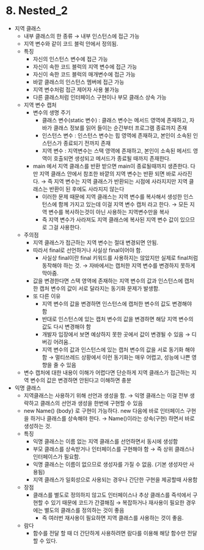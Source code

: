# 8. Nested_2

- 지역 클래스
    - 내부 클래스의 한 종류 → 내부 인스턴스에 접근 가능
    - 지역 변수와 같이 코드 블럭 안에서 정의됨.
    - 특징
        - 자신의 인스턴스 변수에 접근 가능
        - 자신이 속한 코드 블럭의 지역 변수에 접근 가능
        - 자신이 속한 코드 블럭의 매개변수에 접근 가능
        - 바깥 클래스의 인스턴스 멤버에 접근 가능
        - 지역 변수처럼 접근 제어자 사용 불가능
        - 다른 클래스처럼 인터페이스 구현이나 부모 클래스 상속 가능
    - 지역 변수 캡처
        - 변수의 생명 주기
            - 클래스 변수(static 변수) : 클래스 변수는 메서드 영역에 존재하고, 자바가 클래스 정보를 읽어 들이는 순간부터 프로그램 종료까지 존재
            - 인스턴스 변수 : 인스턴스 변수는 힙 영역에 존재하고, 본인이 소속된 인스턴스가 종료되기 전까지 존재
            - 지역 변수 : 지역변수는 스택 영역에 존재하고, 본인이 소속된 메서드 영역이 호출되면 생성되고 메서드가 종료될 때까지 존재한다.
        - main 에서 지역 클래스를 반환 받으면 main이 종료될때까지 생존한다. 다만 지역 클래스 안에서 참조한 바깥의 지역 변수는 반환 되면 바로 사라진다. → 즉 지역 변수는 지역 클래스가 반환되는 시점에 사라지지만 지역 클래스는 반환이 된 후에도 사라지지 않는다
            - 이러한 문제 때문에 지역 클래스는 지역 변수를 복사해서 생성한 인스턴스에 함께 가지고 있는데 이걸 지역 변수 캡처 라고 한다. → 모든 지역 변수를 복사하는것이 아닌 사용하는 지역변수만을 복사
            - 즉 지역 변수가 사라져도 지역 클래스에 복사된 지역 변수 값이 있으므로 그걸 사용한다.
    - 주의점
        - 지역 클래스가 접근하는 지역 변수는 절대 변경되면 안됨.
        - 따라서 final로 선언하거나 사실상 final이어야 함.
            - 사실상 final이란 final 키워드를 사용하지는 않았지만 실제로 final처럼 동작해야 하는 것. → 자바에서는 캡처한 지역 변수를 변경하지 못하게 막아줌.
        - 값을 변경한다면 스택 영역에 존재하는 지역 변수의 값과 인스턴스에 캡처한 캡처 변수의 값이 서로 달라지는 동기화 문제가 발생함.
        - 또 다른 이유
            - 지역 변수의 값을 변경하면 인스턴스에 캡처한 변수의 값도 변경해야 함
            - 반대로 인스턴스에 있는 캡처 변수의 값을 변경하면 해당 지역 변수의 값도 다시 변경해야 함
            - 개발자 입장에서 보면 예상하지 못한 곳에서 값이 변경될 수 있음 → 디버깅 어려움..
            - 지역 변수의 값과 인스턴스에 있는 캡처 변수의 값을 서로 동기화 해야 함 → 멀티쓰레드 상황에서 이런 동기화는 매우 어렵고, 성능에 나쁜 영향을 줄 수 있음
    - 변수 캡처에 대한 내용이 이해가 어렵다면 단순하게 지역 클래스가 접근하는 지역 변수의 값은 변경하면 안된다고 이해하면 충분
- 익명 클래스
    - 지역클래스는 사용하기 위해 선언과 생성을 함. → 익명 클래스는 이걸 전부 생략하고 클래스의 선언과 생성을 한번에 구현할 수 있음
    - new Name() {body} 로 구현이 가능하다. new 다음에 바로 인터페이스 구현을 하거나 클래스를 상속해야 한다. → Name()이라는 상속(구현) 하면서 바로 생성하는 것.
    - 특징
        - 익명 클래스는 이름 없는 지역 클래스를 선언하면서 동시에 생성함
        - 부모 클래스를 상속받거나 인터페이스를 구현해야 함 → 즉 상위 클래스나 인터페이스가 필요함.
        - 익명 클래스는 이름이 없으므로 생성자를 가질 수 없음. (기본 생성자만 사용됨)
        - 지역 클래스가 일회성으로 사용되는 경우나 간단한 구현을 제공할때 사용함
    - 장점
        - 클래스를 별도로 정의하지 않고도 인터페이스나 추상 클래스를 즉석에서 구현할 수 있기 때문에 코드가 간결해짐 → 복잡하거나 재사용이 필요한 경우에는 별도의 클래스를 정의하는 것이 좋음
            - 즉 여러번 재사용이 필요하면 지역 클래스를 사용하는 것이 좋음.
    - 람다
        - 함수를 전달 할 때 더 간단하게 사용하려면 람다를 이용해 해당 함수만 전달할 수 있다.